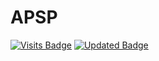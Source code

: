 # APSP
[![Visits Badge](https://badges.pufler.dev/visits/puf17640/git-badges)](https://badges.pufler.dev) [![Updated Badge](https://badges.pufler.dev/updated/puf17640/git-badges)](https://badges.pufler.dev)
